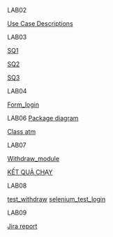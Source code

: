 LAB02

[Use Case Descriptions](../lab-2/UseCaseDiagram.jpg)

LAB03

[SQ1](../Lab03/SQ1.png)
 
[SQ2](../Lab03/SQ2.png)
 
[SQ3](../Lab03/SQ3.png)
 

LAB04

[Form_login](../LAB04/form_login.html)

LAB06
[Package diagram](../Lab06/package-diagram.png)
 
[Class atm](../Lab06/class-atm.png)
 


LAB07

[Withdraw_module](../LAB07/withdraw_module.py)

[KẾT QUẢ CHẠY](../LAB07/Screenshot2025-09-28233207.png)
 

LAB08

[ test_withdraw](../lab8/test_withdraw.py)
[selenium_test_login](../lab8/selenium_test_login.py)


LAB09

[Jira report]()

